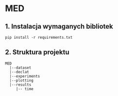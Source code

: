 # MED

## 1. Instalacja wymaganych bibliotek
```requirements
pip install -r requirements.txt
```

## 2. Struktura projektu
```struktura
MED
  |--dataset
  |--declat
  |--experiments
  |--plotting
  |--results
     |-- time
```
